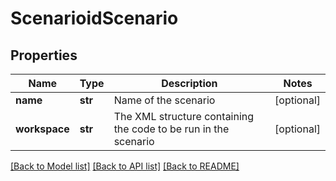# ScenarioidScenario

## Properties
Name | Type | Description | Notes
------------ | ------------- | ------------- | -------------
**name** | **str** | Name of the scenario | [optional] 
**workspace** | **str** | The XML structure containing the code to be run in the scenario | [optional] 

[[Back to Model list]](../README.md#documentation-for-models) [[Back to API list]](../README.md#documentation-for-api-endpoints) [[Back to README]](../README.md)

